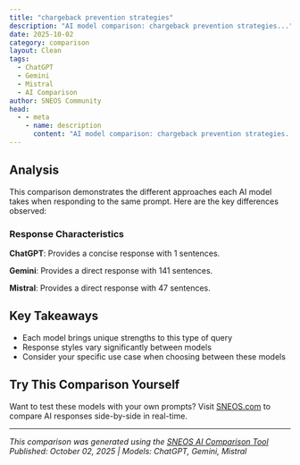 ```yaml
---
title: "chargeback prevention strategies"
description: "AI model comparison: chargeback prevention strategies..."
date: 2025-10-02
category: comparison
layout: Clean
tags:
  - ChatGPT
  - Gemini
  - Mistral
  - AI Comparison
author: SNEOS Community
head:
  - - meta
    - name: description
      content: "AI model comparison: chargeback prevention strategies..."
---
```


<ChatComparison
  title="chargeback prevention strategies"
  prompt="chargeback prevention strategies"
  :responses='{
    "ChatGPT": "Chargebacks can be a significant challenge for businesses, especially in the e-commerce space. Implementing effective chargeback prevention strategies can help reduce their occurrence and mitigate financial loss. Here are several strategies you can consider:\n\n### 1. **Clear Transaction Details**\n   - **Descriptive Statements**: Ensure that the customer&#x27;s credit card statement clearly shows your business name, product name, and other relevant details to help avoid confusion.\n   - **Order Confirmation Emails**: Send detailed order confirmations that include product descriptions, prices, and return policies.\n\n### 2. **Transparent Policies**\n   - **Clear Return and Refund Policy**: Make sure your return and refund policies are easy to understand and accessible. Communicate them at the point of sale.\n   - **Shipping Information**: Clearly communicate shipping times and costs and provide tracking information.\n\n### 3. **Customer Support**\n   - **Responsive Customer Service**: Provide prompt and effective customer support. Quick resolutions to customer complaints can prevent chargebacks before they happen.\n   - **Multiple Contact Channels**: Offer various channels for customer support (phone, chat, email) for increased accessibility.\n\n### 4. **Fraud Prevention Measures**\n   - **Address Verification System (AVS)**: Use AVS to verify that the billing address entered by the customer matches the address on file with the credit card issuer.\n   - **Card Verification Value (CVV)**: Always ask for the CVV during transactions to enhance security.\n   - **3D Secure**: Implement 3D Secure authentication to add an additional layer of security to online transactions.\n\n### 5. **Monitoring and Analytics**\n   - **Track Chargeback Reasons**: Analyze chargeback data to identify common reasons behind them and address specific issues.\n   - **Fraud Detection Tools**: Use advanced fraud detection tools and analytics to identify and block potentially fraudulent transactions before they are processed.\n\n### 6. **Educating Customers**\n   - **Informative Content**: Provide guides and FAQs on how to make purchases, track orders, and handle returns effectively.\n   - **Preemptive Communication**: Communicate proactively with customers, especially if there are delays or issues with their orders.\n\n### 7. **Dispute Resolution Process**\n   - **Friendly Dispute Resolution**: Create a streamlined process for customers to resolve disputes directly with your business before they escalate to chargebacks.\n   - **Documentation**: Keep thorough records that can help you respond effectively to any chargeback claims.\n\n### 8. **Regular Training and Updates**\n   - **Staff Training**: Regularly train your staff on chargebacks and how to prevent them, emphasizing customer service techniques.\n   - **Stay Informed**: Keep up-to-date with industry trends and emerging threats related to chargebacks.\n\n### 9. **Limit Billing Descriptor Confusion**\n   - **Customized Descriptors**: If possible, customize billing descriptors so that they are easily identifiable by customers, reducing confusion.\n\n### 10. **Utilize Payment Gateways Wisely**\n   - **Choose Trusted Payment Processors**: Work with reliable payment gateways that offer built-in fraud protection and chargeback management tools.\n\nImplementing these strategies requires a proactive approach, and the specific combination of strategies will depend on your business model and customer base. Regularly reviewing and adjusting your approach will help you stay ahead of chargeback challenges.",
    "Gemini": "Chargebacks are a serious problem for businesses, eating into profits and damaging your reputation. Implementing a robust chargeback prevention strategy is crucial for long-term success. Here\u0027s a comprehensive breakdown of strategies, broken down into categories:\n\n**I. Before the Transaction (Proactive Prevention):**\n\n*   **A.  Customer Clarity and Transparency:**\n\n    *   **1.  Detailed Product Descriptions:**  Provide accurate, thorough, and easy-to-understand descriptions of products and services, including sizes, materials, colors, features, and limitations.  Use high-quality images and videos.\n    *   **2.  Shipping Information:**  Clearly state shipping costs, delivery times, and shipping policies *before* the customer completes the purchase.  Offer tracking information.\n    *   **3.  Return and Refund Policies:**  Display your return and refund policies prominently on your website, in the shopping cart, and in order confirmation emails.  Make them easy to understand and access.  Be generous and flexible where possible.\n    *   **4.  Terms and Conditions:**  Ensure your Terms and Conditions are readily available and outline all relevant rules, regulations, and disclaimers.  Consider requiring customers to actively agree to them before checkout (e.g., a checkbox).\n    *   **5.  Contact Information:**  Make it easy for customers to contact you with questions or concerns *before* they place an order. Provide phone numbers, email addresses, and ideally, live chat support.\n    *   **6.  Pricing Transparency:**  Clearly display all costs associated with the purchase, including taxes, shipping, and any other fees, *before* the customer reaches the final checkout stage.  Avoid hidden fees.\n    *   **7.  Order Confirmation:** Send detailed order confirmation emails immediately after the purchase.  Include all relevant details: item description, quantity, price, shipping address, billing address, shipping method, estimated delivery date, order total, and contact information.\n\n*   **B.  Fraud Prevention Measures:**\n\n    *   **1.  Address Verification System (AVS):** AVS verifies the billing address provided by the customer matches the address on file with the credit card issuer.  This helps prevent card-not-present fraud.\n    *   **2.  Card Verification Value (CVV):** CVV is the three- or four-digit security code on the back of the credit card. Requiring CVV entry helps verify that the customer has physical possession of the card.\n    *   **3.  3D Secure Authentication (e.g., Verified by Visa, Mastercard SecureCode):**  Adds an extra layer of security by requiring the customer to authenticate their identity with the card issuer (usually through a password or one-time code).\n    *   **4.  IP Address Geolocation:**  Track the customer\u0027s IP address to identify suspicious locations or patterns (e.g., orders from high-risk countries).\n    *   **5.  Transaction Velocity Checks:**  Monitor the number of transactions placed by the same customer or from the same IP address within a short period.  Unusually high velocity can indicate fraud.\n    *   **6.  Device Fingerprinting:**  Identify devices used to make purchases. If a device has been used in fraudulent transactions before, it can be flagged.\n    *   **7.  Blacklists:** Maintain blacklists of suspicious email addresses, IP addresses, and credit card numbers.\n    *   **8.  Fraud Scoring Systems:** Implement a fraud scoring system that assigns a risk score to each transaction based on various factors.  Set thresholds for automatic review or rejection of high-risk transactions.\n    *   **9.  Manual Review:**  Review high-risk transactions manually to verify their legitimacy.  Contact the customer to confirm order details.\n\n*   **C.  Payment Gateway and Processor Selection:**\n\n    *   **1.  Choose a Reputable Provider:** Select a payment gateway and processor with strong security measures and fraud prevention capabilities.\n    *   **2.  Chargeback Management Tools:** Opt for a provider that offers tools and support for managing chargebacks, including early warning systems and dispute resolution assistance.\n    *   **3.  PCI DSS Compliance:** Ensure that your payment gateway and processor are PCI DSS compliant. This standard ensures that cardholder data is handled securely.\n\n* **D. Customer Service Excellence:**\n\n    * **1. Prompt and Helpful Responses:** Train your customer service team to respond promptly and helpfully to customer inquiries.\n    * **2. Empathy and Understanding:**  Encourage your team to show empathy and understanding when dealing with customer complaints.\n    * **3.  Proactive Communication:**  Reach out to customers proactively if there are any issues with their order (e.g., delays in shipping, out-of-stock items).\n\n**II. During the Transaction:**\n\n*   **A.  Clear and Accurate Transaction Descriptors:**\n\n    *   **1.  Use a Recognizable Descriptor:** Ensure that the name that appears on the customer\u0027s credit card statement is easily recognizable and matches your business name. Avoid abbreviations or generic terms.\n    *   **2.  Include Contact Information:**  Consider including your phone number or website address in the transaction descriptor so customers can easily identify the transaction and contact you if they have questions.\n\n*   **B.  Secure Checkout Process:**\n\n    *   **1.  SSL Certificate:**  Use an SSL certificate to encrypt sensitive data transmitted during the checkout process.  Look for the padlock icon in the browser\u0027s address bar.\n    *   **2.  Secure Payment Forms:**  Ensure that payment forms are hosted on a secure server and comply with PCI DSS standards.\n\n*   **C.  Authorize Only the Correct Amount:**  Only authorize the exact amount of the purchase. Avoid pre-authorizing higher amounts or making incremental charges without customer consent.\n\n**III. After the Transaction (Reactive Prevention \u0026 Management):**\n\n*   **A.  Order Fulfillment and Shipping:**\n\n    *   **1.  Timely Shipping:**  Ship orders promptly and within the promised delivery timeframe.\n    *   **2.  Accurate Order Fulfillment:**  Ensure that the correct items are shipped to the correct address.  Double-check orders before shipping.\n    *   **3.  Proper Packaging:**  Package items securely to prevent damage during shipping.\n    *   **4.  Shipping Insurance:**  Consider purchasing shipping insurance for high-value items.\n    *   **5.  Tracking Information:**  Provide customers with tracking information so they can monitor the status of their shipment.\n    *   **6.  Delivery Confirmation:**  Require a signature upon delivery to confirm that the customer received the package.\n\n*   **B.  Early Chargeback Alerts (Pre-Arbitration):**\n\n    *   **1.  Chargeback Alert Services:**  Subscribe to chargeback alert services (e.g., Ethoca, Verifi CDRN) that notify you of potential chargebacks *before* they are officially filed.  This gives you the opportunity to resolve the issue with the customer and prevent the chargeback from occurring.\n\n*   **C.  Chargeback Dispute Resolution:**\n\n    *   **1.  Gather Evidence:**  If a chargeback is filed, gather all relevant evidence to support your case, including order confirmations, shipping records, customer communications, and website policies.\n    *   **2.  Respond Promptly:**  Respond to the chargeback dispute within the timeframe specified by the payment processor.\n    *   **3.  Present a Compelling Case:**  Present a clear and concise case to the payment processor, highlighting why the chargeback is invalid.\n    *   **4.  Document Everything:** Keep detailed records of all chargeback disputes and their outcomes.\n\n*   **D.  Analyzing Chargeback Data and Identifying Trends:**\n\n    *   **1.  Track Chargeback Reasons:**  Track the reasons why chargebacks are being filed.\n    *   **2.  Identify Patterns:**  Look for patterns in chargeback data to identify specific products, services, or customer segments that are generating a disproportionate number of chargebacks.\n    *   **3.  Implement Corrective Actions:**  Use the insights gained from chargeback analysis to implement corrective actions to prevent future chargebacks.  This may involve updating product descriptions, improving customer service, or tightening fraud prevention measures.\n\n*   **E. Continuous Improvement:**\n\n    *   **1. Stay Informed:** Stay up-to-date on the latest chargeback prevention strategies and fraud trends.\n    *   **2. Monitor and Evaluate:** Continuously monitor and evaluate your chargeback prevention efforts to identify areas for improvement.\n    *   **3. Adapt and Adjust:**  Be prepared to adapt and adjust your chargeback prevention strategy as needed to address evolving threats and challenges.\n\n**Key Considerations for Specific Industries:**\n\n*   **Subscription Services:**  Ensure clear billing practices, easy cancellation options, and renewal notifications.\n*   **Travel and Hospitality:**  Provide detailed booking confirmations, flexible cancellation policies, and clear descriptions of accommodations and services.\n*   **Digital Goods:**  Deliver digital goods immediately and provide clear instructions for accessing and using them.\n\n**In Summary:**\n\nA comprehensive chargeback prevention strategy requires a multi-faceted approach that addresses all stages of the customer journey, from pre-purchase information to post-sale support. By implementing the strategies outlined above, you can significantly reduce your chargeback rate, protect your revenue, and maintain a positive reputation. Remember that proactively preventing chargebacks is far more cost-effective than disputing them after they occur.\n",
    "Mistral": "Chargeback prevention is crucial for businesses to minimize financial losses and maintain customer trust. Here are some effective strategies to prevent chargebacks:\n\n1. **Clear and Accurate Descriptions**:\n   - Ensure that product descriptions are accurate and detailed.\n   - Use clear, high-quality images and videos to showcase products.\n\n2. **Transparent Pricing**:\n   - Clearly display all costs, including taxes, shipping, and any additional fees.\n   - Avoid hidden charges that can surprise customers.\n\n3. **Easy-to-Understand Return Policies**:\n   - Make your return policy easily accessible and understandable.\n   - Offer hassle-free returns to reduce the likelihood of chargebacks.\n\n4. **Secure Payment Processing**:\n   - Use secure payment gateways and ensure compliance with PCI DSS (Payment Card Industry Data Security Standard).\n   - Implement fraud detection tools to identify and prevent fraudulent transactions.\n\n5. **Customer Service Excellence**:\n   - Provide excellent customer service to address any issues promptly.\n   - Offer multiple channels for customer support, such as email, phone, and live chat.\n\n6. **Order Confirmation and Tracking**:\n   - Send order confirmation emails immediately after purchase.\n   - Provide real-time tracking information to keep customers informed about their order status.\n\n7. **Clear Billing Descriptors**:\n   - Use recognizable billing descriptors that match your business name.\n   - Include a customer service phone number in the descriptor to help customers identify the charge.\n\n8. **Educate Customers**:\n   - Educate customers about the chargeback process and the consequences of filing a chargeback.\n   - Encourage customers to contact your support team before initiating a chargeback.\n\n9. **Monitor and Analyze Chargebacks**:\n   - Regularly monitor chargeback reasons and patterns.\n   - Analyze data to identify trends and areas for improvement.\n\n10. **Implement a Chargeback Alert System**:\n    - Use chargeback alert services to notify you of potential chargebacks before they are processed.\n    - Respond quickly to alerts to resolve issues before they escalate.\n\n11. **Use 3D Secure Authentication**:\n    - Implement 3D Secure (e.g., Verified by Visa, Mastercard SecureCode) to add an extra layer of security during the checkout process.\n\n12. **Offer Multiple Payment Options**:\n    - Provide a variety of payment methods to cater to different customer preferences.\n    - Ensure that all payment options are secure and reliable.\n\n13. **Regularly Update Your Website**:\n    - Keep your website up-to-date with the latest security measures and user-friendly features.\n    - Ensure that your website is mobile-friendly and easy to navigate.\n\n14. **Train Your Staff**:\n    - Train your staff on best practices for handling customer complaints and disputes.\n    - Ensure that your team is knowledgeable about your products, services, and policies.\n\n15. **Use Address Verification Service (AVS)**:\n    - Implement AVS to verify the billing address provided by the customer against the address on file with the card issuer.\n\nBy implementing these strategies, you can significantly reduce the risk of chargebacks and improve overall customer satisfaction."
  }'
  published-date="11:57"
/>

## Analysis

This comparison demonstrates the different approaches each AI model takes when responding to the same prompt. Here are the key differences observed:

### Response Characteristics

**ChatGPT**: Provides a concise response with 1 sentences. 

**Gemini**: Provides a direct response with 141 sentences. 

**Mistral**: Provides a direct response with 47 sentences. 

## Key Takeaways

- Each model brings unique strengths to this type of query
- Response styles vary significantly between models
- Consider your specific use case when choosing between these models

## Try This Comparison Yourself

Want to test these models with your own prompts? Visit [SNEOS.com](https://sneos.com) to compare AI responses side-by-side in real-time.

---

*This comparison was generated using the [SNEOS AI Comparison Tool](https://sneos.com)*
*Published: October 02, 2025 | Models: ChatGPT, Gemini, Mistral*
